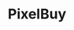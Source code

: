 ---
sidebar_position: 1
title: PixelBuy
description: Plugin gratis para un sistema de donaciones basado en WooMinecraft
---